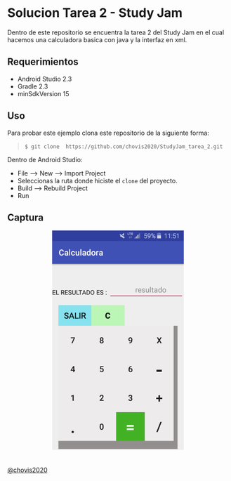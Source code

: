 # Solucion Tarea 2 - Study Jam
Dentro de este repositorio se encuentra la tarea 2 del Study Jam en el cual
 hacemos una calculadora basica con java y la interfaz en xml.

## Requerimientos

  * Android Studio 2.3
  * Gradle 2.3
  * minSdkVersion 15

## Uso

Para probar este ejemplo clona este repositorio de la siguiente forma:
>
>     $ git clone  https://github.com/chovis2020/StudyJam_tarea_2.git

Dentro de Android Studio:

* File --> New --> Import Project
* Seleccionas la ruta donde hiciste el `clone` del proyecto.
* Build --> Rebuild Project
* Run

## Captura

<div align="center">
    <center>
        <img src="/img/captura1.png" width="300">
    </center>
</div>
<br><br>
<a href="http://www.miramicodigo.com" target="_blank">@chovis2020</a>